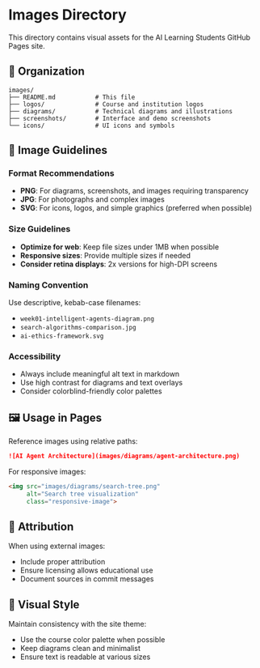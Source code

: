 # Images Directory

This directory contains visual assets for the AI Learning Students GitHub Pages site.

## 📁 Organization

```
images/
├── README.md           # This file
├── logos/              # Course and institution logos
├── diagrams/           # Technical diagrams and illustrations
├── screenshots/        # Interface and demo screenshots
└── icons/              # UI icons and symbols
```

## 📐 Image Guidelines

### Format Recommendations
- **PNG**: For diagrams, screenshots, and images requiring transparency
- **JPG**: For photographs and complex images
- **SVG**: For icons, logos, and simple graphics (preferred when possible)

### Size Guidelines
- **Optimize for web**: Keep file sizes under 1MB when possible
- **Responsive sizes**: Provide multiple sizes if needed
- **Consider retina displays**: 2x versions for high-DPI screens

### Naming Convention
Use descriptive, kebab-case filenames:
- `week01-intelligent-agents-diagram.png`
- `search-algorithms-comparison.jpg`
- `ai-ethics-framework.svg`

### Accessibility
- Always include meaningful alt text in markdown
- Use high contrast for diagrams and text overlays
- Consider colorblind-friendly color palettes

## 🖼️ Usage in Pages

Reference images using relative paths:
```markdown
![AI Agent Architecture](images/diagrams/agent-architecture.png)
```

For responsive images:
```html
<img src="images/diagrams/search-tree.png" 
     alt="Search tree visualization" 
     class="responsive-image">
```

## 📄 Attribution

When using external images:
- Include proper attribution
- Ensure licensing allows educational use
- Document sources in commit messages

## 🎨 Visual Style

Maintain consistency with the site theme:
- Use the course color palette when possible
- Keep diagrams clean and minimalist
- Ensure text is readable at various sizes